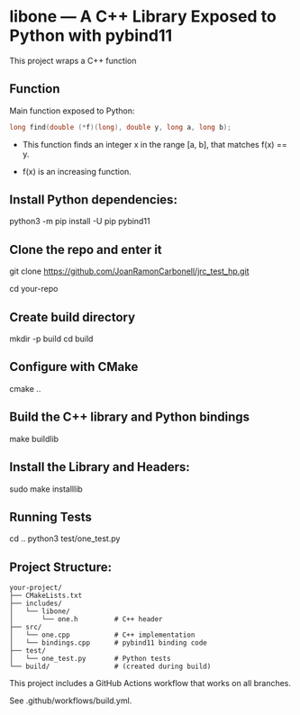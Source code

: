 # libone — A C++ Library Exposed to Python with pybind11

This project wraps a C++ function

## Function

Main function exposed to Python:

```cpp
long find(double (*f)(long), double y, long a, long b);
```

- This function finds an integer x in the range [a, b], that matches f(x) == y.

- f(x) is an increasing function.

## Install Python dependencies:
python3 -m pip install -U pip pybind11

## Clone the repo and enter it
git clone https://github.com/JoanRamonCarbonell/jrc_test_hp.git

cd your-repo

## Create build directory
mkdir -p build
cd build

## Configure with CMake
cmake ..

## Build the C++ library and Python bindings
make buildlib

## Install the Library and Headers:
sudo make installlib

## Running Tests
cd ..
python3 test/one_test.py


## Project Structure:
```
your-project/
├── CMakeLists.txt
├── includes/
│   └── libone/
│       └── one.h         # C++ header
├── src/
│   └── one.cpp           # C++ implementation
│   └── bindings.cpp      # pybind11 binding code
├── test/
│   └── one_test.py       # Python tests
└── build/                # (created during build)
```


This project includes a GitHub Actions workflow that works on all branches.

See .github/workflows/build.yml.


